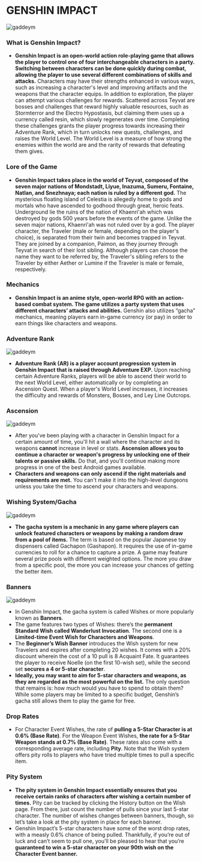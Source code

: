 # GENSHIN IMPACT
![gaddeym](https://static0.gamerantimages.com/wordpress/wp-content/uploads/2022/04/genshin-impact-japanese-twitter-youtube-artwork-archons-travelers.jpg)

### What is Genshin Impact?
- **Genshin Impact is an open-world action role-playing game that allows the player to control one of four interchangeable characters in a party. Switching between characters can be done quickly during combat, allowing the player to use several different combinations of skills and attacks.** Characters may have their strengths enhanced in various ways, such as increasing a character's level and improving artifacts and the weapons that the character equips. In addition to exploration, the player can attempt various challenges for rewards. Scattered across Teyvat are bosses and challenges that reward highly valuable resources, such as Stormterror and the Electro Hypostasis, but claiming them uses up a currency called resin, which slowly regenerates over time. Completing these challenges grants the player progress towards increasing their Adventure Rank, which in turn unlocks new quests, challenges, and raises the World Level. The World Level is a measure of how strong the enemies within the world are and the rarity of rewards that defeating them gives.

### Lore of the Game
- **Genshin Impact takes place in the world of Teyvat, composed of the seven major nations of Mondstadt, Liyue, Inazuma, Sumeru, Fontaine, Natlan, and Snezhnaya; each nation is ruled by a different god.** The mysterious floating island of Celestia is allegedly home to gods and mortals who have ascended to godhood through great, heroic feats. Underground lie the ruins of the nation of Khaenri'ah which was destroyed by gods 500 years before the events of the game. Unlike the seven major nations, Khaenri'ah was not ruled over by a god. The player character, the Traveler (male or female, depending on the player's choice), is separated from their twin and becomes trapped in Teyvat. They are joined by a companion, Paimon, as they journey through Teyvat in search of their lost sibling. Although players can choose the name they want to be referred by, the Traveler's sibling refers to the Traveler by either Aether or Lumine if the Traveler is male or female, respectively.

### Mechanics
- **Genshin Impact is an anime style, open-world RPG with an action-based combat system. The game utilizes a party system that uses different characters’ attacks and abilities.** Genshin also utilizes “gacha” mechanics, meaning players earn in-game currency (or pay) in order to earn things like characters and weapons.

### Adventure Rank
![gaddeym](https://d1lss44hh2trtw.cloudfront.net/assets/editorial/2020/10/genshin-impact-adventure-rank.jpg)
- **Adventure Rank (AR) is a player account progression system in Genshin Impact that is raised through Adventure EXP.** Upon reaching certain Adventure Ranks, players will be able to ascend their world to the next World Level, either automatically or by completing an Ascension Quest. When a player's World Level increases, it increases the difficulty and rewards of Monsters, Bosses, and Ley Line Outcrops.

### Ascension
![gaddeym](https://i.pinimg.com/originals/9a/c8/aa/9ac8aadf259813bb1b81f61257f13cb5.jpg)
- After you've been playing with a character in Genshin Impact for a certain amount of time, you'll hit a wall where the character and its weapons **cannot** increase in level or stats. **Ascension allows you to continue a character or weapon's progress by unlocking one of their talents or passive skills.** Do that, and you'll continue making more progress in one of the best Android games available.
- **Characters and weapons can only ascend if the right materials and requirements are met.** You can't make it into the high-level dungeons unless you take the time to ascend your characters and weapons.

### Wishing System/Gacha
![gaddeym](https://static1.dualshockersimages.com/wordpress/wp-content/uploads/2021/05/genshin-impact-eula-banner-pity-system-gacha-explained.jpg)
- **The gacha system is a mechanic in any game where players can unlock featured characters or weapons by making a random draw from a pool of items.** The term is based on the popular Japanese toy dispensers called Gachapon (Gashapon). It requires the use of in-game currencies to roll for a chance to capture a prize. A game may feature several prize pools with different weighted options. The more you draw from a specific pool, the more you can increase your chances of getting the better item.

### Banners
![gaddeym](https://cyberpost.co/wp-content/uploads/2021/10/genshin-impact-version-2.2-rerun-characters-banner-1024x576-1.jpg)
- In Genshin Impact, the gacha system is called Wishes or more popularly known as **Banners**.
- The game features two types of Wishes: there’s the **permanent Standard Wish called Wanderlust Invocation**. The second one is a **Limited-time Event Wish for Characters and Weapons**. 
- The **Beginner’s Wish Banner** introduces the Wish system for new Travelers and expires after completing 20 wishes. It comes with a 20% discount wherein the cost of a 10 pull is 8 Acquaint Fate. It guarantees the player to receive Noelle (on the first 10-wish set), while the second set **secures a 4 or 5-star character**.
- **Ideally, you may want to aim for 5-star characters and weapons, as they are regarded as the most powerful on the list.** The only question that remains is: how much would you have to spend to obtain them? While some players may be limited to a specific budget, Genshin’s gacha still allows them to play the game for free.

### Drop Rates
- For Character Event Wishes, the rate of **pulling a 5-Star Character is at 0.6% (Base Rate)**. For the Weapon Event Wishes, **the rate for a 5-Star Weapon stands at 0.7% (Base Rate)**. These rates also come with a corresponding average rate, including **Pity**. Note that the Wish system offers pity rolls to players who have tried multiple times to pull a specific item.

### Pity System
- **The pity system in Genshin Impact essentially ensures that you receive certain ranks of characters after wishing a certain number of times.** Pity can be tracked by clicking the History button on the Wish page. From there, just count the number of pulls since your last 5-star character. The number of wishes changes between banners, though, so let’s take a look at the pity system in place for each banner.
- Genshin Impact’s 5-star characters have some of the worst drop rates, with a measly 0.6% chance of being pulled. Thankfully, if you’re out of luck and can’t seem to pull one, you'll be pleased to hear that you’re **guaranteed to win a 5-star character on your 90th wish on the Character Event banner.**
